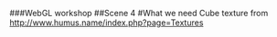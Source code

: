 ###WebGL workshop
##Scene 4
#What we need
Cube texture from http://www.humus.name/index.php?page=Textures